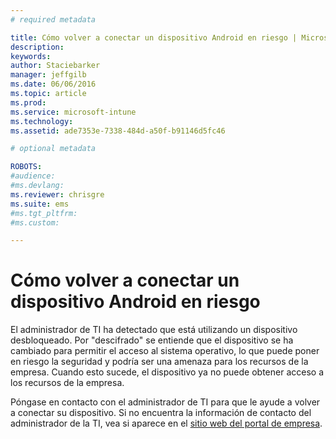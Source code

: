 ```yaml
---
# required metadata

title: Cómo volver a conectar un dispositivo Android en riesgo | Microsoft Intune
description:
keywords:
author: Staciebarker
manager: jeffgilb
ms.date: 06/06/2016
ms.topic: article
ms.prod:
ms.service: microsoft-intune
ms.technology:
ms.assetid: ade7353e-7338-484d-a50f-b91146d5fc46

# optional metadata

ROBOTS:
#audience:
#ms.devlang:
ms.reviewer: chrisgre
ms.suite: ems
#ms.tgt_pltfrm:
#ms.custom:

---
```


# Cómo volver a conectar un dispositivo Android en riesgo
El administrador de TI ha detectado que está utilizando un dispositivo desbloqueado. Por "descifrado" se entiende que el dispositivo se ha cambiado para permitir el acceso al sistema operativo, lo que puede poner en riesgo la seguridad y podría ser una amenaza para los recursos de la empresa. Cuando esto sucede, el dispositivo ya no puede obtener acceso a los recursos de la empresa.

Póngase en contacto con el administrador de TI para que le ayude a volver a conectar su dispositivo. Si no encuentra la información de contacto del administrador de la TI, vea si aparece en el [sitio web del portal de empresa](http://portal.manage.microsoft.com).



<!--HONumber=Jun16_HO1-->


